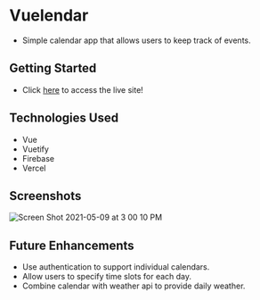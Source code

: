 # Vuelendar
- Simple calendar app that allows users to keep track of events.

## Getting Started
- Click [here](https://vuelendar.vercel.app/) to access the live site!

## Technologies Used
- Vue
- Vuetify
- Firebase
- Vercel

## Screenshots
![Screen Shot 2021-05-09 at 3 00 10 PM](https://user-images.githubusercontent.com/78702792/117585703-d6095c80-b0e1-11eb-8b35-986d2886e000.png)


## Future Enhancements
- Use authentication to support individual calendars.
- Allow users to specify time slots for each day.
- Combine calendar with weather api to provide daily weather.
